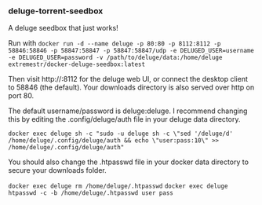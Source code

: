### deluge-torrent-seedbox ###

A deluge seedbox that just works!

Run with
```docker run -d --name deluge -p 80:80 -p 8112:8112 -p 58846:58846 -p 58847:58847 -p 58847:58847/udp -e DELUGED_USER=username -e DELUGED_USER=password -v /path/to/deluge/data:/home/deluge extremestr/docker-deluge-seedbox:latest```

Then visit http://<your host>:8112 for the deluge web UI, or connect the desktop client to 58846 (the default).
Your downloads directory is also served over http on port 80.

The default username/password is deluge:deluge. I recommend changing this by editing the .config/deluge/auth file in your deluge data directory.

```docker exec deluge sh -c "sudo -u deluge sh -c \"sed '/deluge/d' /home/deluge/.config/deluge/auth && echo \"user:pass:10\" >> /home/deluge/.config/deluge/auth"```

You should also change the .htpasswd file in your docker data directory to secure your downloads folder.

```docker exec deluge rm /home/deluge/.htpasswd```
```docker exec deluge htpasswd -c -b /home/deluge/.htpasswd user pass```
